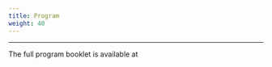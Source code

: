 ```yaml
---
title: Program
weight: 40
---
```


***********************************

The full program booklet is available at 



<!-- 
***********************************

April 14, Monday
------

- **Breakfast**

- **9:00am - 12:00pm** Morning Session
  - 9:00am-10:20am Session 1
  - 10:20am-10:40am Tea Break
  - 10:40am-12:00 Session 2

- **12:00pm-14:00pm** Lunch + Break

- **14:00pm-15:20pm** Afternoon Session

- **15:30pm-17:00pm** Free Discussion

***********************************

April 15, Tuesday
-------

- **Breakfast**

- **9:00am - 12:00pm** Morning Session
  - 9:00am-10:20am Session 1
  - 10:20am-10:40am Tea Break
  - 10:40am-12:00 Session 2

- **12:00pm-14:00pm** Lunch + Break

- **14:00pm-15:20pm** Afternoon Session

- **15:30pm-17:00pm** Free Discussion

***********************************

April 16, Wednesday
------------------------

- **Breakfast**

- **9:00am - 12:00pm** Morning Session
  - 9:00am-10:20am Session 1
  - 10:20am-10:40am Tea Break
  - 10:40am-12:00 Session 2

- **12:00pm-14:00pm** Lunch + Break

- **14:00pm-15:20pm** Afternoon Session

- **15:30pm-17:00pm** Free Discussion


***********************************

April 17, Thursday
--------

- **Breakfast**

- **9:00am - 12:00pm** Morning Session
  - 9:00am-10:20am Session 1
  - 10:20am-10:40am Tea Break
  - 10:40am-12:00 Session 2

- **12:00pm-14:00pm** Lunch + Break

- **14:00pm-15:20pm** Afternoon Session

- **15:30pm-17:00pm** Free Discussion

  
***********************************

April 18, Friday
------

- **Breakfast**

- **9:00am - 12:00pm** Morning Session
  - 9:00am-10:20am Session 1
  - 10:20am-10:40am Tea Break
  - 10:40am-12:00 Session 2

- **12:00pm-14:00pm** Lunch + Break

- **14:00pm-15:20pm** Afternoon Session

- **15:30pm-17:00pm** Free Discussion

***********************************

More
---------------------------------------------------

- TBA
 -->
